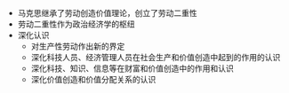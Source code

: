 - 马克思继承了劳动创造价值理论，创立了劳动二重性
- 劳动二重性作为政治经济学的枢纽
- 深化认识
	- 对生产性劳动作出新的界定
	- 深化科技人员、经济管理人员在社会生产和价值创造中起到的作用的认识
	- 深化科技、知识、信息等在财富和价值创造中的作用和认识
	- 深化价值创造和价值分配关系的认识